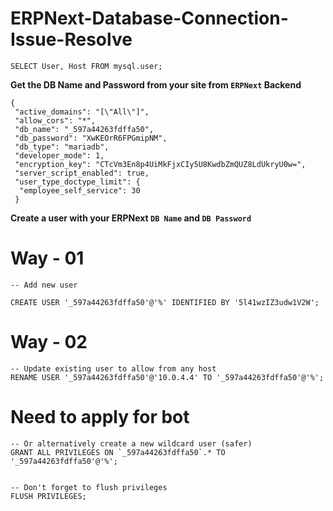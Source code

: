 # ERPNext-Database-Connection-Issue-Resolve


```
SELECT User, Host FROM mysql.user;
```

**Get the DB Name and Password from your site from `ERPNext` Backend**

```
{
 "active_domains": "[\"All\"]",
 "allow_cors": "*",
 "db_name": "_597a44263fdffa50",
 "db_password": "XwKEOrR6FPGmipNM",
 "db_type": "mariadb",
 "developer_mode": 1,
 "encryption_key": "CTcVm3En8p4UiMkFjxCIy5U8KwdbZmQUZ8LdUkryU0w=",
 "server_script_enabled": true,
 "user_type_doctype_limit": {
  "employee_self_service": 30
 }

```

**Create a user with your ERPNext `DB Name` and `DB Password`**

# Way - 01


```
-- Add new user

CREATE USER '_597a44263fdffa50'@'%' IDENTIFIED BY '5l41wzIZ3udw1V2W';
```

# Way - 02

```
-- Update existing user to allow from any host
RENAME USER '_597a44263fdffa50'@'10.0.4.4' TO '_597a44263fdffa50'@'%';

```

# Need to apply for bot

```
-- Or alternatively create a new wildcard user (safer)
GRANT ALL PRIVILEGES ON `_597a44263fdffa50`.* TO '_597a44263fdffa50'@'%';
```

```

-- Don't forget to flush privileges
FLUSH PRIVILEGES;

```
